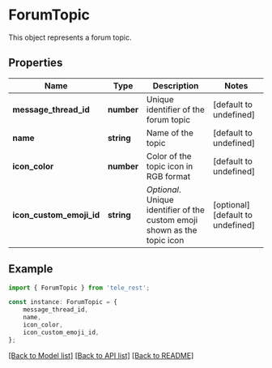 # ForumTopic

This object represents a forum topic.

## Properties

Name | Type | Description | Notes
------------ | ------------- | ------------- | -------------
**message_thread_id** | **number** | Unique identifier of the forum topic | [default to undefined]
**name** | **string** | Name of the topic | [default to undefined]
**icon_color** | **number** | Color of the topic icon in RGB format | [default to undefined]
**icon_custom_emoji_id** | **string** | *Optional*. Unique identifier of the custom emoji shown as the topic icon | [optional] [default to undefined]

## Example

```typescript
import { ForumTopic } from 'tele_rest';

const instance: ForumTopic = {
    message_thread_id,
    name,
    icon_color,
    icon_custom_emoji_id,
};
```

[[Back to Model list]](../README.md#documentation-for-models) [[Back to API list]](../README.md#documentation-for-api-endpoints) [[Back to README]](../README.md)
